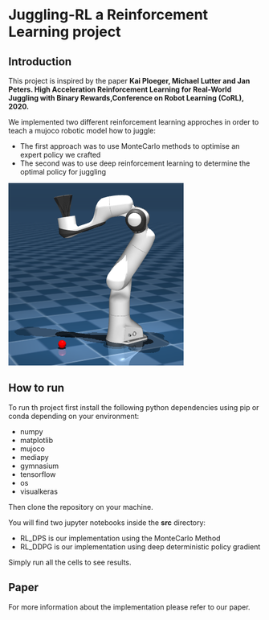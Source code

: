 # Juggling-RL a Reinforcement Learning project

## Introduction
This project is inspired by the paper __Kai Ploeger, Michael Lutter and Jan Peters. High Acceleration Reinforcement Learning for Real-World Juggling with Binary Rewards,Conference on Robot Learning (CoRL), 2020.__

We implemented two different reinforcement learning approches in order to teach a mujoco robotic model how to juggle:
- The first approach was to use MonteCarlo methods to optimise an expert policy we crafted
- The second was to use deep reinforcement learning to determine the optimal policy for juggling

![scene preview](./docs/full_view_scene.PNG)

## How to run
To run th project first install the following python dependencies using pip or conda depending on your environment:
- numpy
- matplotlib
- mujoco
- mediapy
- gymnasium
- tensorflow
- os
- visualkeras

Then clone the repository on your machine.

You will find two jupyter notebooks inside the __src__ directory:
- RL_DPS is our implementation using the MonteCarlo Method
- RL_DDPG is our implementation using deep deterministic policy gradient

Simply run all the cells to see results.

## Paper
For more information about the implementation please refer to our paper.


